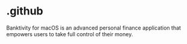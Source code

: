 # .github
Banktivity for macOS is an advanced personal finance application that empowers users to take full control of their money.
